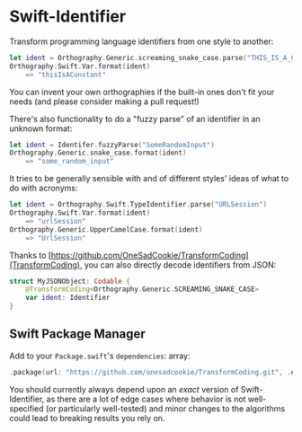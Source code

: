 # Swift-Identifier

Transform programming language identifiers from one style to another:

```swift
let ident = Orthography.Generic.screaming_snake_case.parse("THIS_IS_A_CONSTANT")
Orthography.Swift.Var.format(ident)
    => "thisIsAConstant"
```

You can invent your own orthographies if the built-in ones don't fit your needs (and please consider making a pull request!)

There's also functionality to do a "fuzzy parse" of an identifier in an unknown format:

```swift
let ident = Identifer.fuzzyParse("SomeRandomInput")
Orthography.Generic.snake_case.format(ident)
    => "some_random_input"
```

It tries to be generally sensible with and of different styles' ideas of what to do with acronyms:

```swift
let ident = Orthography.Swift.TypeIdentifier.parse("URLSession")
Orthography.Swift.Var.format(ident)
    => "urlSession"
Orthography.Generic.UpperCamelCase.format(ident)
    => "UrlSession"
```

Thanks to [https://github.com/OneSadCookie/TransformCoding](TransformCoding), you can also directly
decode identifiers from JSON:

```swift
struct MyJSONObject: Codable {
    @TransformCoding<Orthography.Generic.SCREAMING_SNAKE_CASE>
    var ident: Identifier
}
```

## Swift Package Manager

Add to your `Package.swift`'s `dependencies`: array:

```swift
.package(url: "https://github.com/onesadcookie/TransformCoding.git", .exact("0.0.1")),
```

You should currently always depend upon an *exact* version of Swift-Identifier, as there are a lot of
edge cases where behavior is not well-specified (or particularly well-tested) and minor changes to the
algorithms could lead to breaking results you rely on.
